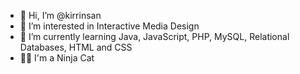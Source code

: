 - 👋 Hi, I’m @kirrinsan
- 👀 I’m interested in Interactive Media Design
- 🌱 I’m currently learning Java, JavaScript, PHP, MySQL, Relational Databases, HTML and CSS
- 🐱‍👤 I'm a Ninja Cat

<!---
kirrinsan/kirrinsan is a ✨ special ✨ repository because its `README.md` (this file) appears on your GitHub profile.
You can click the Preview link to take a look at your changes.
--->
